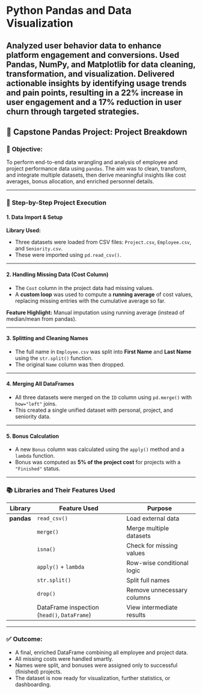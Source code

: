 #  Python Pandas and Data Visualization
## Analyzed user behavior data to enhance platform engagement and conversions. Used Pandas, NumPy, and Matplotlib for data cleaning, transformation, and visualization. Delivered actionable insights by identifying usage trends and pain points, resulting in a 22% increase in user engagement and a 17% reduction in user churn through targeted strategies.

## 🧠 **Capstone Pandas Project: Project Breakdown**

### 🎯 **Objective:**
To perform end-to-end data wrangling and analysis of employee and project performance data using `pandas`. The aim was to clean, transform, and integrate multiple datasets, then derive meaningful insights like cost averages, bonus allocation, and enriched personnel details.

---

### 🔧 **Step-by-Step Project Execution**

#### **1. Data Import & Setup**
**Library Used:**  

- Three datasets were loaded from CSV files: `Project.csv`, `Employee.csv`, and `Seniority.csv`.
- These were imported using `pd.read_csv()`.

---

#### **2. Handling Missing Data (Cost Column)**
- The `Cost` column in the project data had missing values.
- A **custom loop** was used to compute a **running average** of cost values, replacing missing entries with the cumulative average so far.


**Feature Highlight:** Manual imputation using running average (instead of median/mean from pandas).

---

#### **3. Splitting and Cleaning Names**
- The full name in `Employee.csv` was split into **First Name** and **Last Name** using the `str.split()` function.
- The original `Name` column was then dropped.

---

#### **4. Merging All DataFrames**
- All three datasets were merged on the `ID` column using `pd.merge()` with `how="left"` joins.
- This created a single unified dataset with personal, project, and seniority data.

---

#### **5. Bonus Calculation**
- A new `Bonus` column was calculated using the `apply()` method and a `lambda` function.
- Bonus was computed as **5% of the project cost** for projects with a `"Finished"` status.

---

### 📚 **Libraries and Their Features Used**

| Library | Feature Used | Purpose |
|--------|---------------|---------|
| **pandas** | `read_csv()` | Load external data |
|  | `merge()` | Merge multiple datasets |
|  | `isna()` | Check for missing values |
|  | `apply()` + `lambda` | Row-wise conditional logic |
|  | `str.split()` | Split full names |
|  | `drop()` | Remove unnecessary columns |
|  | DataFrame inspection (`head()`, `DataFrame`) | View intermediate results |

---

### ✅ **Outcome:**
- A final, enriched DataFrame combining all employee and project data.
- All missing costs were handled smartly.
- Names were split, and bonuses were assigned only to successful (finished) projects.
- The dataset is now ready for visualization, further statistics, or dashboarding.
